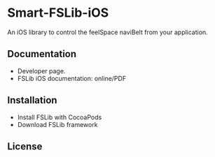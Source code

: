 # Smart-FSLib-iOS
An iOS library to control the feelSpace naviBelt from your application.

## Documentation

* Developer page.
* FSLib iOS documentation: online/PDF

## Installation

* Install FSLib with CocoaPods
* Download FSLib framework

## License
